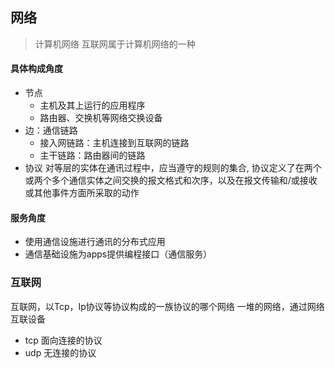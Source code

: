 ## 网络

> 计算机网络
> 互联网属于计算机网络的一种

#### 具体构成角度

- 节点
  - 主机及其上运行的应用程序
  - 路由器、交换机等网络交换设备
- 边：通信链路
  - 接入网链路：主机连接到互联网的链路
  - 主干链路：路由器间的链路
- 协议
  对等层的实体在通讯过程中，应当遵守的规则的集合,
  协议定义了在两个或两个多个通信实体之间交换的报文格式和次序，以及在报文传输和/或接收或其他事件方面所采取的动作

#### 服务角度
* 使用通信设施进行通讯的分布式应用
* 通信基础设施为apps提供编程接口（通信服务）

### 互联网
互联网，以Tcp，Ip协议等协议构成的一族协议的哪个网络
一堆的网络，通过网络互联设备
* tcp 面向连接的协议
* udp 无连接的协议